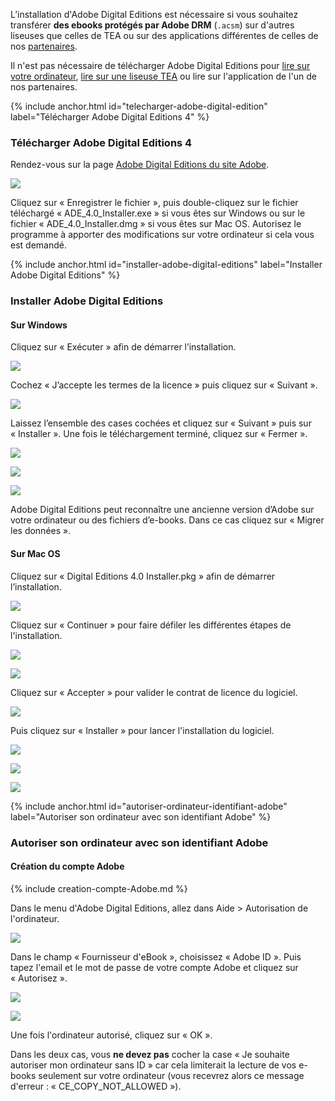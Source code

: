 L’installation d'Adobe Digital Editions est nécessaire si vous souhaitez transférer __des ebooks protégés par Adobe DRM__ (`.acsm`) sur d'autres liseuses que celles de TEA ou sur des applications différentes de celles de nos [partenaires](https://www.tea-ebook.com/clients).

Il n'est pas nécessaire de télécharger Adobe Digital Editions pour [lire sur votre ordinateur](/tea-ebook/#lire-tea-ebook), [lire sur une liseuse TEA](/liseuse-liseuseTEA/#lire-liseuseTEA) ou lire sur l'application de l'un de nos partenaires.


{% include anchor.html id="telecharger-adobe-digital-edition" label="Télécharger Adobe Digital Editions 4" %}

### Télécharger Adobe Digital Editions 4

Rendez-vous sur la page [Adobe Digital Editions du site Adobe](http://www.adobe.com/fr/solutions/ebook/digital-editions/download.html).

![](/images/support-ordinateur-3.png)

Cliquez sur « Enregistrer le fichier », puis double-cliquez sur le fichier téléchargé « ADE_4.0_Installer.exe » si vous êtes sur Windows ou sur le fichier « ADE_4.0_Installer.dmg » si vous êtes sur Mac OS. Autorisez le programme à apporter des modifications sur votre ordinateur si cela vous est demandé. 

{% include anchor.html id="installer-adobe-digital-editions" label="Installer Adobe Digital Editions" %}

### Installer Adobe Digital Editions

#### Sur Windows
Cliquez sur « Exécuter » afin de démarrer l’installation. 

![](/images/support-ordinateur-4.png)

Cochez « J’accepte les termes de la licence » puis cliquez sur « Suivant ». 

![](/images/support-ordinateur-5.png)
 
Laissez l’ensemble des cases cochées et cliquez sur « Suivant » puis sur « Installer ». Une fois le téléchargement terminé, cliquez sur « Fermer ». 

![](/images/support-ordinateur-6.png)

![](/images/support-ordinateur-7.png)

![](/images/support-ordinateur-8.png)

Adobe Digital Editions peut reconnaître une ancienne version d’Adobe sur votre ordinateur ou des fichiers d’e-books. Dans ce cas cliquez sur « Migrer les données ».

#### Sur Mac OS

Cliquez sur « Digital Editions 4.0 Installer.pkg » afin de démarrer l’installation.

![](/images/support-mac-3.png)

Cliquez sur « Continuer » pour faire défiler les différentes étapes de l'installation.

![](/images/support-mac-4.png)

![](/images/support-mac-5.png)

Cliquez sur « Accepter » pour valider le contrat de licence du logiciel.

![](/images/support-mac-6.png)

Puis cliquez sur « Installer » pour lancer l'installation du logiciel.

![](/images/support-mac-7.png)

![](/images/support-mac-8.png)

![](/images/support-mac-9.png)

{% include anchor.html id="autoriser-ordinateur-identifiant-adobe" label="Autoriser son ordinateur avec son identifiant Adobe" %}

### Autoriser son ordinateur avec son identifiant Adobe

#### Création du compte Adobe

{% include creation-compte-Adobe.md %}

Dans le menu d'Adobe Digital Editions, allez dans Aide > Autorisation de l'ordinateur. 

![](/images/support-ordinateur-9.png)

Dans le champ « Fournisseur d'eBook », choisissez « Adobe ID ». Puis tapez l'email et le mot de passe de votre compte Adobe et cliquez sur « Autorisez ».

![](/images/support-ordinateur-10.png)

![](/images/support-ordinateur-11.png)

Une fois l'ordinateur autorisé, cliquez sur « OK ».

<div class="warningtip"><p>Dans les deux cas, vous <strong>ne devez pas</strong> cocher la case « Je souhaite autoriser mon ordinateur sans ID » car cela limiterait la lecture de vos e-books seulement sur votre ordinateur (vous recevrez alors ce message d'erreur : « CE_COPY_NOT_ALLOWED »).</p></div>
